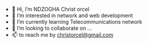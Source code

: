 - 👋 Hi, I’m NDZOGHA Christ orcel
- 👀 I’m interested in network and web development
- 🌱 I’m currently learning Telecommunications network
- 💞️ I’m looking to collaborate on ...
- 📫 to reach me by christorcel@gmail.com

<!---
NDZOGHA/NDZOGHA is a ✨ special ✨ repository because its `README.md` (this file) appears on your GitHub profile.
You can click the Preview link to take a look at your changes.
--->
